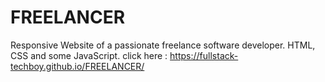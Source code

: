 # FREELANCER
Responsive Website of a passionate freelance software developer. HTML, CSS and some JavaScript.
click here : https://fullstack-techboy.github.io/FREELANCER/

